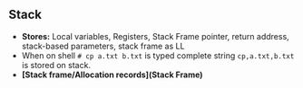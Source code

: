 ## Stack
- **Stores:** Local variables, Registers, Stack Frame pointer, return address, stack-based parameters, stack frame as LL
- When on shell `# cp a.txt b.txt` is typed complete string `cp,a.txt,b.txt` is stored on stack.
- **[Stack frame/Allocation records](Stack Frame)**
